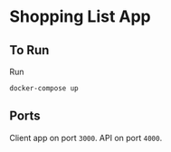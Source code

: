 # Shopping List App

## To Run

Run
```
docker-compose up
```

## Ports

Client app on port `3000`.
API on port `4000`.
